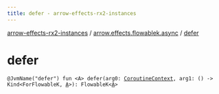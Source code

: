 ```yaml
---
title: defer - arrow-effects-rx2-instances
---
```


[arrow-effects-rx2-instances](../index.html) / [arrow.effects.flowablek.async](index.html) / [defer](./defer.html)

# defer

`@JvmName("defer") fun <A> defer(arg0: `[`CoroutineContext`](https://kotlinlang.org/api/latest/jvm/stdlib/kotlin.coroutines/-coroutine-context/index.html)`, arg1: () -> Kind<ForFlowableK, `[`A`](defer.html#A)`>): FlowableK<`[`A`](defer.html#A)`>`